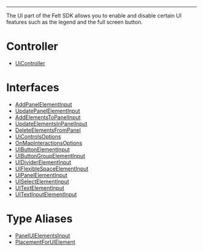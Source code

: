 ***

The UI part of the Felt SDK allows you to enable and disable certain
UI features such as the legend and the full screen button.

# Controller

* [UiController](UiController.md)

# Interfaces

* [AddPanelElementInput](AddPanelElementInput.md)
* [UpdatePanelElementInput](UpdatePanelElementInput.md)
* [AddElementsToPanelInput](AddElementsToPanelInput.md)
* [UpdateElementsInPanelInput](UpdateElementsInPanelInput.md)
* [DeleteElementsFromPanel](DeleteElementsFromPanel.md)
* [UiControlsOptions](UiControlsOptions.md)
* [OnMapInteractionsOptions](OnMapInteractionsOptions.md)
* [UIButtonElementInput](UIButtonElementInput.md)
* [UIButtonGroupElementInput](UIButtonGroupElementInput.md)
* [UIDividerElementInput](UIDividerElementInput.md)
* [UIFlexibleSpaceElementInput](UIFlexibleSpaceElementInput.md)
* [UIPanelElementInput](UIPanelElementInput.md)
* [UISelectElementInput](UISelectElementInput.md)
* [UITextElementInput](UITextElementInput.md)
* [UITextInputElementInput](UITextInputElementInput.md)

# Type Aliases

* [PanelUIElementsInput](PanelUIElementsInput.md)
* [PlacementForUIElement](PlacementForUIElement.md)
